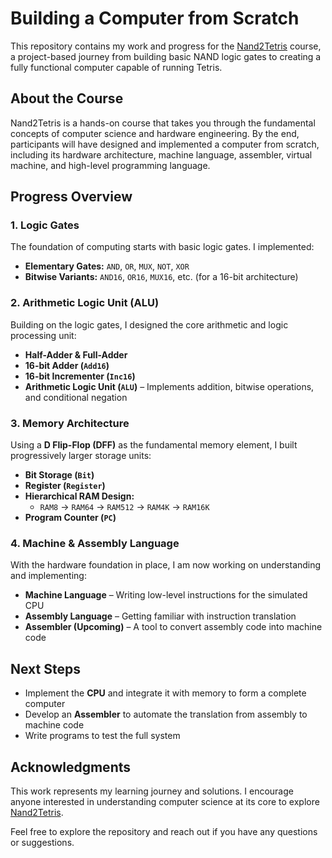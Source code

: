 # Building a Computer from Scratch  

This repository contains my work and progress for the [Nand2Tetris](https://www.nand2tetris.org) course, a project-based journey from building basic NAND logic gates to creating a fully functional computer capable of running Tetris.  

## About the Course  
Nand2Tetris is a hands-on course that takes you through the fundamental concepts of computer science and hardware engineering. By the end, participants will have designed and implemented a computer from scratch, including its hardware architecture, machine language, assembler, virtual machine, and high-level programming language.  

## Progress Overview  

### 1. Logic Gates  
The foundation of computing starts with basic logic gates. I implemented:  
- **Elementary Gates:** `AND`, `OR`, `MUX`, `NOT`, `XOR`  
- **Bitwise Variants:** `AND16`, `OR16`, `MUX16`, etc. (for a 16-bit architecture)  

### 2. Arithmetic Logic Unit (ALU)  
Building on the logic gates, I designed the core arithmetic and logic processing unit:  
- **Half-Adder & Full-Adder**  
- **16-bit Adder (`Add16`)**  
- **16-bit Incrementer (`Inc16`)**  
- **Arithmetic Logic Unit (`ALU`)** – Implements addition, bitwise operations, and conditional negation  

### 3. Memory Architecture  
Using a **D Flip-Flop (DFF)** as the fundamental memory element, I built progressively larger storage units:  
- **Bit Storage (`Bit`)**  
- **Register (`Register`)**  
- **Hierarchical RAM Design:**  
  - `RAM8` → `RAM64` → `RAM512` → `RAM4K` → `RAM16K`  
- **Program Counter (`PC`)**  

### 4. Machine & Assembly Language  
With the hardware foundation in place, I am now working on understanding and implementing:  
- **Machine Language** – Writing low-level instructions for the simulated CPU  
- **Assembly Language** – Getting familiar with instruction translation  
- **Assembler (Upcoming)** – A tool to convert assembly code into machine code  

## Next Steps  
- Implement the **CPU** and integrate it with memory to form a complete computer  
- Develop an **Assembler** to automate the translation from assembly to machine code  
- Write programs to test the full system  

## Acknowledgments  
This work represents my learning journey and solutions. I encourage anyone interested in understanding computer science at its core to explore [Nand2Tetris](https://www.nand2tetris.org).  

Feel free to explore the repository and reach out if you have any questions or suggestions.  
